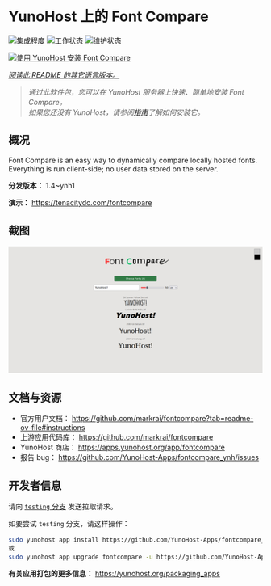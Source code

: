 <!--
注意：此 README 由 <https://github.com/YunoHost/apps/tree/master/tools/readme_generator> 自动生成
请勿手动编辑。
-->

# YunoHost 上的 Font Compare

[![集成程度](https://apps.yunohost.org/badge/integration/fontcompare)](https://ci-apps.yunohost.org/ci/apps/fontcompare/)
![工作状态](https://apps.yunohost.org/badge/state/fontcompare)
![维护状态](https://apps.yunohost.org/badge/maintained/fontcompare)

[![使用 YunoHost 安装 Font Compare](https://install-app.yunohost.org/install-with-yunohost.svg)](https://install-app.yunohost.org/?app=fontcompare)

*[阅读此 README 的其它语言版本。](./ALL_README.md)*

> *通过此软件包，您可以在 YunoHost 服务器上快速、简单地安装 Font Compare。*  
> *如果您还没有 YunoHost，请参阅[指南](https://yunohost.org/install)了解如何安装它。*

## 概况

Font Compare is an easy way to dynamically compare locally hosted fonts. Everything is run client-side; no user data stored on the server. 


**分发版本：** 1.4~ynh1

**演示：** <https://tenacitydc.com/fontcompare>

## 截图

![Font Compare 的截图](./doc/screenshots/Fontcompare.png)

## 文档与资源

- 官方用户文档： <https://github.com/markrai/fontcompare?tab=readme-ov-file#instructions>
- 上游应用代码库： <https://github.com/markrai/fontcompare>
- YunoHost 商店： <https://apps.yunohost.org/app/fontcompare>
- 报告 bug： <https://github.com/YunoHost-Apps/fontcompare_ynh/issues>

## 开发者信息

请向 [`testing` 分支](https://github.com/YunoHost-Apps/fontcompare_ynh/tree/testing) 发送拉取请求。

如要尝试 `testing` 分支，请这样操作：

```bash
sudo yunohost app install https://github.com/YunoHost-Apps/fontcompare_ynh/tree/testing --debug
或
sudo yunohost app upgrade fontcompare -u https://github.com/YunoHost-Apps/fontcompare_ynh/tree/testing --debug
```

**有关应用打包的更多信息：** <https://yunohost.org/packaging_apps>
